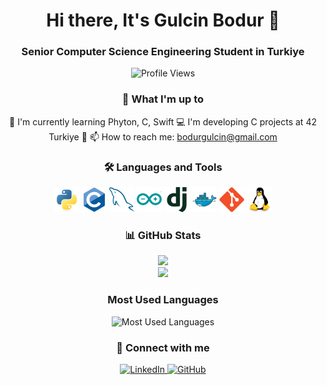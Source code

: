 <div align="center">

# Hi there, It's Gulcin Bodur 👋

### Senior Computer Science Engineering Student in Turkiye

![Profile Views](https://komarev.com/ghpvc/?username=GulcB&color=brightgreen&style=flat&label=Profile+views)

### 🌱 What I'm up to

 🚀 I'm currently learning Phyton, C, Swift
 💻 I'm developing C projects at 42 Turkiye 🏰
 📫 How to reach me: [bodurgulcin@gmail.com](mailto:bodurgulcin@gmail.com)

### 🛠️ Languages and Tools

<div>
  <img src="https://raw.githubusercontent.com/devicons/devicon/master/icons/python/python-original.svg" alt="python" width="40" height="40"/>
  <img src="https://raw.githubusercontent.com/devicons/devicon/master/icons/c/c-original.svg" alt="c" width="40" height="40"/>
  <img src="https://raw.githubusercontent.com/devicons/devicon/master/icons/mysql/mysql-original.svg" alt="mysql" width="40" height="40"/>
  <img src="https://raw.githubusercontent.com/devicons/devicon/master/icons/arduino/arduino-original.svg" alt="arduino" width="40" height="40"/>
  <img src="https://raw.githubusercontent.com/devicons/devicon/master/icons/django/django-plain.svg" alt="django" width="40" height="40"/>
  <img src="https://raw.githubusercontent.com/devicons/devicon/master/icons/docker/docker-original.svg" alt="docker" width="40" height="40"/>
  <img src="https://raw.githubusercontent.com/devicons/devicon/master/icons/git/git-original.svg" alt="git" width="40" height="40"/>
  <img src="https://raw.githubusercontent.com/devicons/devicon/master/icons/linux/linux-original.svg" alt="linux" width="40" height="40"/>
</div>

### 📊 GitHub Stats

<div>
  <img height="180em" src="https://github-readme-stats-git-masterrstaa-rickstaa.vercel.app/api?username=GulcB&show_icons=true&theme=dark&include_all_commits=true&count_private=true"/>
</div>

<div>
  <img height="180em" src="https://github-readme-stats-git-masterrstaa-rickstaa.vercel.app/api/top-langs/?username=GulcB&layout=compact&langs_count=7&theme=dark"/>
</div>

### Most Used Languages

<div>
  <img src="https://github-readme-stats.vercel.app/api/top-langs/?username=GulcB&layout=donut-vertical&theme=dark" alt="Most Used Languages"/>
</div>

### 🤝 Connect with me

<div>
  <a href="https://linkedin.com/in/gulcinbodur" target="_blank">
    <img src="https://img.shields.io/badge/LinkedIn-0077B5?style=for-the-badge&logo=linkedin&logoColor=white" alt="LinkedIn"/>
  </a>
  <a href="https://github.com/GulcB" target="_blank">
    <img src="https://img.shields.io/badge/GitHub-100000?style=for-the-badge&logo=github&logoColor=white" alt="GitHub"/>
  </a>
</div>

</div>

